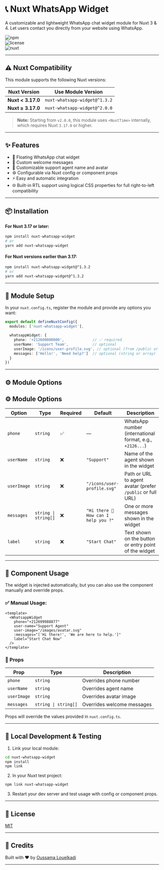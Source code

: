 # 📞 Nuxt WhatsApp Widget

A customizable and lightweight WhatsApp chat widget module for Nuxt 3 & 4. Let users contact you directly from your website using WhatsApp.

![npm](https://img.shields.io/npm/v/nuxt-whatsapp-widget?color=green)  
![license](https://img.shields.io/npm/l/nuxt-whatsapp-widget)  
![nuxt](https://img.shields.io/badge/Nuxt-3.x-00DC82?logo=nuxt.js)

---

## ⚠️ Nuxt Compatibility

This module supports the following Nuxt versions:

| Nuxt Version         | Use Module Version     |
|----------------------|------------------------|
| **Nuxt < 3.17.0**     | `nuxt-whatsapp-widget@^1.3.2` |
| **Nuxt ≥ 3.17.0**     | `nuxt-whatsapp-widget@^2.0.0` |

> **Note:** Starting from `v2.0.0`, this module uses `<NuxtTime>` internally, which requires Nuxt `3.17.0` or higher.

---

## ✨ Features

- 📱 Floating WhatsApp chat widget
- 💬 Custom welcome messages
- 👤 Customizable support agent name and avatar
- ⚙️ Configurable via Nuxt config or component props
- ⚡ Easy and automatic integration
- 🌐 Built-in RTL support using logical CSS properties for full right-to-left compatibility

---

## 📦 Installation

#### For Nuxt 3.17 or later:

```bash
npm install nuxt-whatsapp-widget
# or
yarn add nuxt-whatsapp-widget
```

#### For Nuxt versions earlier than 3.17:

```bash
npm install nuxt-whatsapp-widget@^1.3.2
# or
yarn add nuxt-whatsapp-widget@^1.3.2
```

---

## 🔌 Module Setup

In your `nuxt.config.ts`, register the module and provide any options you want:

```ts
export default defineNuxtConfig({
  modules: ['nuxt-whatsapp-widget'],

  whatsappWidget: {
    phone: '+212600000000',             // ✅ required
    userName: 'Support Team',           // optional
    userImage: '/icons/user-profile.svg', // optional (from /public or external URL)
    messages: ['Hello!', 'Need help?']  // optional (string or array)
  }
})
```

---

## ⚙️ Module Options

## ⚙️ Module Options

| Option       | Type                  | Required | Default                         | Description                                                |
|--------------|-----------------------|----------|----------------------------------|------------------------------------------------------------|
| `phone`      | `string`              | ✅       | —                                | WhatsApp number (international format, e.g., `+2126...`)   |
| `userName`   | `string`              | ❌       | `"Support"`                      | Name of the agent shown in the widget                      |
| `userImage`  | `string`              | ❌       | `"/icons/user-profile.svg"`      | Path or URL to agent avatar (prefer `/public` or full URL) |
| `messages`   | `string \| string[]` | ❌       | `"Hi there 👋 How can I help you ?"` | One or more messages shown in the widget                   |
| `label`      | `string`              | ❌       | `"Start Chat"`                   | Text shown on the button or entry point of the widget      |

---

## 🧱 Component Usage

The widget is injected automatically, but you can also use the component manually and override props.

### ✅ Manual Usage:

```vue
<template>
  <WhatsappWidget
    phone="+212699988877"
    user-name="Support Agent"
    user-image="/images/avatar.svg"
    :messages="['Hi there!', 'We are here to help.']"
    label="Start Chat Now"
  />
</template>
```

### 🔁 Props

| Prop         | Type                  | Description                               |
|--------------|-----------------------|-------------------------------------------|
| `phone`      | `string`              | Overrides phone number                    |
| `userName`   | `string`              | Overrides agent name                      |
| `userImage`  | `string`              | Overrides avatar image                    |
| `messages`   | `string \| string[]` | Overrides welcome messages                |

Props will override the values provided in `nuxt.config.ts`.

---

## 🧪 Local Development & Testing

1. Link your local module:

```bash
cd nuxt-whatsapp-widget
npm install
npm link
```

2. In your Nuxt test project:

```bash
npm link nuxt-whatsapp-widget
```

3. Restart your dev server and test usage with config or component props.

---

## 📄 License

[MIT](./LICENSE)

---

## 🙌 Credits

Built with ❤️ by [Oussama Louelkadi](https://github.com/oussamalkd/)

---
